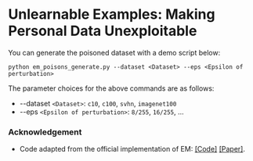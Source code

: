 # Unlearnable Examples: Making Personal Data Unexploitable
You can generate the poisoned dataset with a demo script below:
```shell
python em_poisons_generate.py --dataset <Dataset> --eps <Epsilon of perturbation>
```
The parameter choices for the above commands are as follows:
- --dataset `<Dataset>`: `c10`, `c100`, `svhn`, `imagenet100`
- --eps `<Epsilon of perturbation>`: `8/255`, `16/255`, ...

### Acknowledgement
- Code adapted from the official implementation of EM:
  [[Code]](https://github.com/HanxunH/Unlearnable-Examples)
  [[Paper]](https://openreview.net/pdf?id=iAmZUo0DxC0).